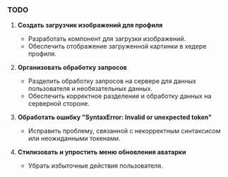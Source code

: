 ### TODO

1. **Создать загрузчик изображений для профиля**
   - Разработать компонент для загрузки изображений.
   - Обеспечить отображение загруженной картинки в хедере профиля.

2. **Организовать обработку запросов**
   - Разделить обработку запросов на сервере для данных пользователя и необязательных данных.
   - Обеспечить корректное разделение и обработку данных на серверной стороне.

3. **Обработать ошибку "SyntaxError: Invalid or unexpected token"**
   - Исправить проблему, связанной с некорректным синтаксисом или неожиданными токенами.

4. **Стилизовать и упростить меню обновления аватарки**
   - Убрать избыточные действия пользователя.
